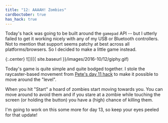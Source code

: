 ```yaml
---
title: "12: AAAAH! Zombies"
cardboctober: true
has_hack: true
---
```


Today's hack was going to be built around the `gamepad` API -- but I utterly failed to get it working nicely with any of my USB or Bluetooth controllers. Not to mention that support seems patchy at best across all platforms/browsers. So I decided to make a little game instead.

<!-- more -->

{:.center}
![]({{ site.baseurl }}/images/2016-10/12/giphy.gif)

Today's game is quite simple and quite bodged together. I stole the raycaster-based movement from [Pete's day 11 hack](https://cardboctober.xyz/pete/11/) to make it possible to move around the "level".

When you hit "Start" a hoard of zombies start moving towards you. You can move around to avoid them and if you stare at a zombie while touching the screen (or holding the button) you have a (high) chance of killing them.

I'm going to work on this some more for day 13, so keep your eyes peeled for that update!
